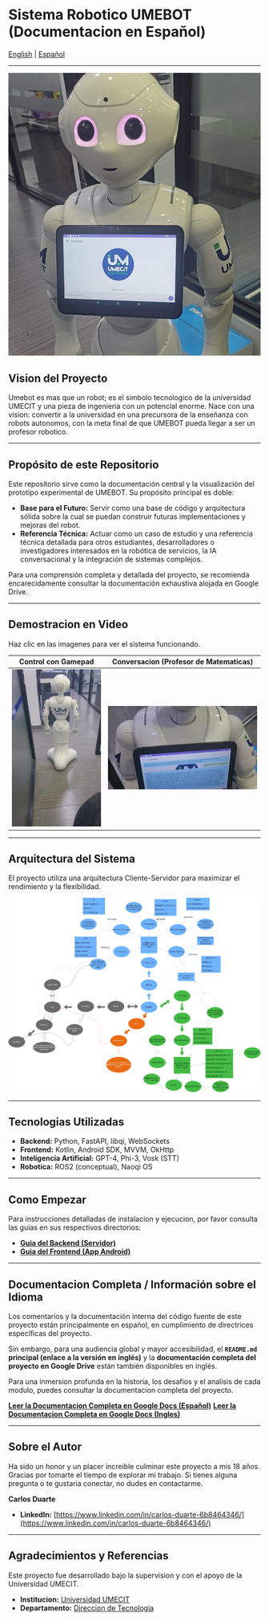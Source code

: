 # Sistema Robotico UMEBOT (Documentacion en Espaňol)

[English](README.md) | [Español](README.es.md)

---

![UMEBOT en accion](docs/images/foto_principal_del_robot.jpg)

## Vision del Proyecto

Umebot es mas que un robot; es el simbolo tecnologico de la universidad UMECIT y una pieza de ingenieria con un potencial enorme. Nace con una vision: convertir a la universidad en una precursora de la enseňanza con robots autonomos, con la meta final de que UMEBOT pueda llegar a ser un profesor robotico.

---
## Propósito de este Repositorio

Este repositorio sirve como la documentación central y la visualización del prototipo experimental de UMEBOT. Su propósito principal es doble:

* **Base para el Futuro:** Servir como una base de código y arquitectura sólida sobre la cual se puedan construir futuras implementaciones y mejoras del robot.
* **Referencia Técnica:** Actuar como un caso de estudio y una referencia técnica detallada para otros estudiantes, desarrolladores o investigadores interesados en la robótica de servicios, la IA conversacional y la integración de sistemas complejos.

Para una comprensión completa y detallada del proyecto, se recomienda encarecidamente consultar la documentación exhaustiva alojada en Google Drive.

---
## Demostracion en Video

Haz clic en las imagenes para ver el sistema funcionando.

| Control con Gamepad | Conversacion (Profesor de Matematicas) |
| :---: | :---: |
| [![Video del Control Manual](docs/images/miniatura_video_gamepad.png)](https://drive.google.com/file/d/1SCz-Rw5Va8tBe2u_U8WqBJWZ08q9z7A2/view?usp=sharing) | [![Video de Conversacion con IA](docs/images/miniatura_video_profesor.png)](https://drive.google.com/file/d/1SKIK4_gZkM9lJPK7O4PzFqOCA9pbpwPc/view?usp=sharing) |

---

## Arquitectura del Sistema

El proyecto utiliza una arquitectura Cliente-Servidor para maximizar el rendimiento y la flexibilidad.

![Diagrama de Arquitectura](docs/images/UMEbotdrawio.png)

---

## Tecnologias Utilizadas

* **Backend:** Python, FastAPI, libqi, WebSockets
* **Frontend:** Kotlin, Android SDK, MVVM, OkHttp
* **Inteligencia Artificial:** GPT-4, Phi-3, Vosk (STT)
* **Robotica:** ROS2 (conceptual), Naoqi OS

---

## Como Empezar

Para instrucciones detalladas de instalacion y ejecucion, por favor consulta las guias en sus respectivos directorios:

* **[Guia del Backend (Servidor)](backend-python/README.md)**
* **[Guia del Frontend (App Android)](frontend_kotlin/README.md)**

---

## Documentacion Completa / Información sobre el Idioma

Los comentarios y la documentación interna del código fuente de este proyecto están principalmente en español, en cumplimiento de directrices específicas del proyecto.

Sin embargo, para una audiencia global y mayor accesibilidad, el **`README.md` principal (enlace a la versión en inglés)** y la **documentación completa del proyecto en Google Drive** están también disponibles en inglés.

Para una inmersion profunda en la historia, los desafios y el analisis de cada modulo, puedes consultar la documentacion completa del proyecto.

**[Leer la Documentacion Completa en Google Docs (Espaňol)](https://docs.google.com/document/d/1S1QWxnhAV4Ik9rURn3ecavuSRjm7s95CjpAvrnoCoAQ/edit?usp=sharing)**
**[Leer la Documentacion Completa en Google Docs (Ingles)](https://docs.google.com/document/d/1oHskIag0vZTLDV_PCVcVeNfQTbTxgq_pifbdl7yDybw/edit?usp=sharing)**

---

## Sobre el Autor

Ha sido un honor y un placer increible culminar este proyecto a mis 18 aňos. Gracias por tomarte el tiempo de explorar mi trabajo. Si tienes alguna pregunta o te gustaria conectar, no dudes en contactarme.

**Carlos Duarte**
* **LinkedIn:** [https://www.linkedin.com/in/carlos-duarte-6b8464346/](https://www.linkedin.com/in/carlos-duarte-6b8464346/)

---

## Agradecimientos y Referencias

Este proyecto fue desarrollado bajo la supervision y con el apoyo de la Universidad UMECIT.

* **Institucion:** [Universidad UMECIT](https://umecit.edu.pa/)
* **Departamento:** [Direccion de Tecnologia](https://respaldo.umecit.edu.pa/direccion-de-tecnologia/)


